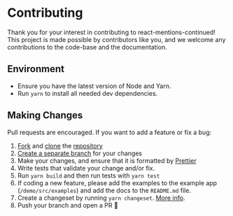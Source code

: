# Contributing

Thank you for your interest in contributing to react-mentions-continued! This
project is made possible by contributors like you, and we welcome any
contributions to the code-base and the documentation.

## Environment

- Ensure you have the latest version of Node and Yarn.
- Run `yarn` to install all needed dev dependencies.

## Making Changes

Pull requests are encouraged. If you want to add a feature or fix a bug:

1. [Fork](https://docs.github.com/en/github/getting-started-with-github/fork-a-repo) and [clone](https://docs.github.com/en/github/creating-cloning-and-archiving-repositories/cloning-a-repository) the [repository](https://github.com/jakehedman/react-mentions-continued)
2. [Create a separate branch](https://docs.github.com/en/desktop/contributing-and-collaborating-using-github-desktop/managing-branches) for your changes
3. Make your changes, and ensure that it is formatted by [Prettier](https://prettier.io)
4. Write tests that validate your change and/or fix.
5. Run `yarn build` and then run tests with `yarn test`
6. If coding a new feature, please add the examples to the example app (`/demo/src/examples`) and add the docs to the `README.md` file.
7. Create a changeset by running `yarn changeset`. [More info](https://github.com/atlassian/changesets).
8. Push your branch and open a PR 🚀
